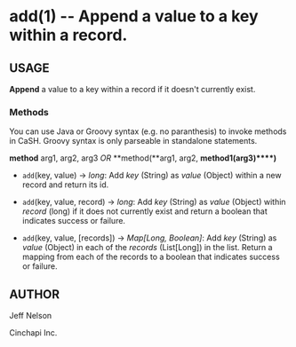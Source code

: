 add(1) -- Append a value to a key within a record.
==================================================

## USAGE
**Append** a value to a key within a record if it doesn't currently exist.

### Methods
You can use Java or Groovy syntax (e.g. no paranthesis) to invoke methods in CaSH. Groovy syntax is only parseable in standalone statements.

**method** arg1, arg2, arg3 *OR* **method(**arg1, arg2, **method1(**arg3**)****)**

* `add`(key, value) -> *long*:
    Add *key* (String) as *value* (Object) within a new record and return its id.

* `add`(key, value, record) -> *long*:
    Add *key* (String) as *value* (Object) within *record* (long) if it does not currently exist and return a boolean that indicates success or failure.

* `add`(key, value, [records]) -> *Map[Long, Boolean]*:
    Add *key* (String) as *value* (Object) in each of the *records* (List[Long]) in the list. Return a mapping from each of the records to a boolean that indicates success or failure.

## AUTHOR
Jeff Nelson

Cinchapi Inc.

